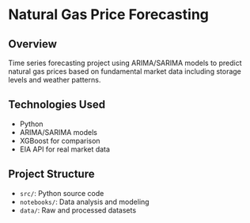 # Natural Gas Price Forecasting

## Overview
Time series forecasting project using ARIMA/SARIMA models to predict natural gas prices based on fundamental market data including storage levels and weather patterns.

## Technologies Used
- Python
- ARIMA/SARIMA models
- XGBoost for comparison
- EIA API for real market data

## Project Structure
- `src/`: Python source code
- `notebooks/`: Data analysis and modeling
- `data/`: Raw and processed datasets